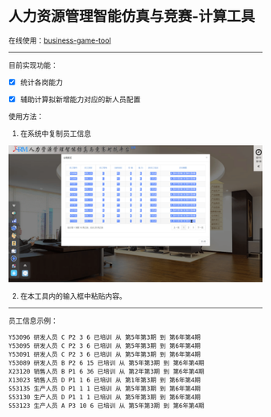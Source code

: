 # 人力资源管理智能仿真与竞赛-计算工具

在线使用：[business-game-tool](https://laorange.github.io/business-game-tool/)

---

目前实现功能：

- [x] 统计各岗能力
- [x] 辅助计算拟新增能力对应的新人员配置



使用方法：

1. 在系统中复制员工信息

![intro1](./intro.gif)

2. 在本工具内的输入框中粘贴内容。



---

员工信息示例：

```
Y53096 研发人员 C P2 3 6 已培训 从 第5年第3期 到 第6年第4期
Y53095 研发人员 C P2 3 6 已培训 从 第5年第3期 到 第6年第4期
Y53091 研发人员 C P2 3 6 已培训 从 第5年第3期 到 第6年第4期
Y53089 研发人员 B P2 6 15 已培训 从 第5年第3期 到 第6年第4期
X23120 销售人员 B P1 6 36 已培训 从 第2年第3期 到 第6年第4期
X13023 销售人员 D P1 1 6 已培训 从 第1年第3期 到 第6年第4期
S53135 生产人员 D P1 1 1 已培训 从 第5年第3期 到 第6年第4期
S53130 生产人员 D P1 1 1 已培训 从 第5年第3期 到 第6年第4期
S53123 生产人员 A P3 10 6 已培训 从 第5年第3期 到 第6年第4期
```

